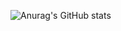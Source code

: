 
![Anurag's GitHub stats](https://github-readme-stats.vercel.app/api?username=Drontitan&show_icons=true&theme=merko)

